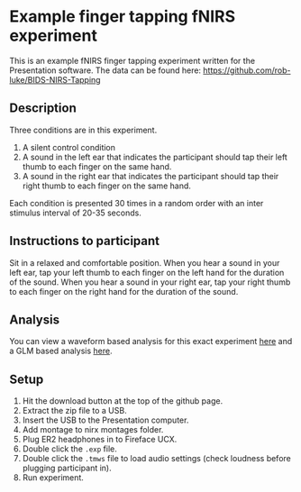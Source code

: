 # Example finger tapping fNIRS experiment

This is an example fNIRS finger tapping experiment written for the Presentation software. The data can be found here: https://github.com/rob-luke/BIDS-NIRS-Tapping


## Description

Three conditions are in this experiment.

1. A silent control condition
2. A sound in the left ear that indicates the participant should tap their left thumb to each finger on the same hand.
3. A sound in the right ear that indicates the participant should tap their right thumb to each finger on the same hand.

Each condition is presented 30 times in a random order with an inter stimulus interval of 20-35 seconds.

## Instructions to participant

Sit in a relaxed and comfortable position. When you hear a sound in your left ear, tap your left thumb to each finger on the left hand for the duration of the sound. When you hear a sound in your right ear, tap your right thumb to each finger on the right hand for the duration of the sound.


## Analysis

You can view a waveform based analysis for this exact experiment [here](https://mne.tools/dev/auto_tutorials/preprocessing/plot_70_fnirs_processing.html#sphx-glr-auto-tutorials-preprocessing-plot-70-fnirs-processing-py) and a GLM based analysis [here](https://mne.tools/mne-nirs/auto_examples/plot_10_hrf.html#sphx-glr-auto-examples-plot-10-hrf-py).


## Setup

1. Hit the download button at the top of the github page.
1. Extract the zip file to a USB.
1. Insert the USB to the Presentation computer.
1. Add montage to nirx montages folder.
1. Plug ER2 headphones in to Fireface UCX.
1. Double click the `.exp` file.
1. Double click the `.tmws` file to load audio settings (check loudness before plugging participant in).
1. Run experiment.
